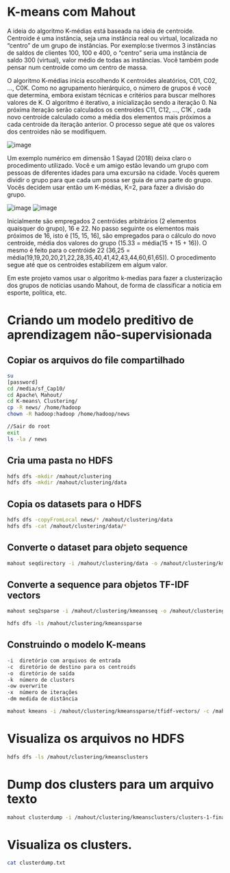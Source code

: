 # K-means com Mahout

A ideia do algoritmo K-médias está baseada na ideia de centroide. Centroide é uma instância, seja uma instância real ou virtual,
localizada no “centro” de um grupo de instâncias. Por exemplo:se tivermos 3 instâncias de saldos de clientes 100, 100 e 400, 
o “centro” seria uma instância de saldo 300 (virtual), valor médio de todas as instâncias. Você também pode pensar num centroide como um centro de massa.

O algoritmo K-médias inicia escolhendo K centroides aleatórios, C01, C02, ..., C0K. Como no agrupamento hierárquico, o número
de grupos é você que determina, embora existam técnicas e critérios para buscar melhores valores de K. O algoritmo é
iterativo, a inicialização sendo a iteração 0. Na próxima iteração serão calculados os centroides C11, C12, ..., C1K , cada novo
centroide calculado como a média dos elementos mais próximos a cada centroide da iteração anterior. O processo segue até que os
valores dos centroides não se modifiquem.

![image](https://user-images.githubusercontent.com/87387315/141522953-b91faf4d-7bc2-45ec-bed0-5225c51e11f7.png)

Um exemplo numérico em dimensão 1 Sayad (2018) deixa claro o procedimento utilizado. Você e um amigo estão levando um
grupo com pessoas de diferentes idades para uma excursão na cidade. Vocês querem dividir o grupo para que cada um possa
ser guia de uma parte do grupo. Vocês decidem usar então um K-médias, K=2, para fazer a divisão do grupo.

![image](https://user-images.githubusercontent.com/87387315/141522368-95813fef-62a3-4314-ba74-9d03e5f59f53.png)
![image](https://user-images.githubusercontent.com/87387315/141522409-d3bef091-0651-46a0-a805-26573e9dfec8.png)

Inicialmente são empregados 2 centróides arbitrários (2 elementos quaisquer do grupo), 16 e 22. No passo seguinte os elementos
mais próximos de 16, isto é [15, 15, 16], são empregados para o cálculo do novo centroide, média dos valores do grupo (15.33 = 
média(15 + 15 + 16)). O mesmo é feito para o centróide 22 (36,25 = média(19,19,20,20,21,22,28,35,40,41,42,43,44,60,61,65)). O
procedimento segue até que os centroides estabilizem em algum valor.

Em este projeto vamos usar o algoritmo k-medias para fazer a clusterização dos grupos de noticias usando Mahout, de forma de classificar a noticia em esporte, politica, etc.
# Criando um modelo preditivo de aprendizagem não-supervisionada
## Copiar os arquivos do file compartilhado 
```sh
su
[password]
cd /media/sf_Cap10/
cd Apache\ Mahout/
cd K-means\ Clustering/
cp -R news/ /home/hadoop
chown -R hadoop:hadoop /home/hadoop/news

//Sair do root
exit
ls -la / news
```
## Cria uma pasta no HDFS
```sh
hdfs dfs -mkdir /mahout/clustering
hdfs dfs -mkdir /mahout/clustering/data
```
## Copia os datasets para o HDFS
```sh
hdfs dfs -copyFromLocal news/* /mahout/clustering/data
hdfs dfs -cat /mahout/clustering/data/*
```
## Converte o dataset para objeto sequence
```sh
mahout seqdirectory -i /mahout/clustering/data -o /mahout/clustering/kmeansseq
```

## Converte a sequence para objetos TF-IDF vectors
```sh
mahout seq2sparse -i /mahout/clustering/kmeansseq -o /mahout/clustering/kmeanssparse

hdfs dfs -ls /mahout/clustering/kmeanssparse
```

## Construindo o modelo K-means
```sh
-i	diretório com arquivos de entrada
-c	diretório de destino para os centroids
-o	diretório de saída
-k	número de clusters
-ow	overwrite 
-x	número de iterações
-dm	medida de distância
```
```sh
mahout kmeans -i /mahout/clustering/kmeanssparse/tfidf-vectors/ -c /mahout/clustering/kmeanscentroids -cl -o /mahout/clustering/kmeansclusters -k 3 -ow -x 10 -dm org.apache.mahout.common.distance.CosineDistanceMeasure
```

# Visualiza os arquivos no HDFS
```sh
hdfs dfs -ls /mahout/clustering/kmeansclusters
```
# Dump dos clusters para um arquivo texto
```sh
mahout clusterdump -i /mahout/clustering/kmeansclusters/clusters-1-final -o clusterdump.txt -p /mahout/clustering/kmeansclusters/clusteredPoints/ -d /mahout/clustering/kmeanssparse/dictionary.file-0 -dt sequencefile -n 20 -b 100
```
# Visualiza os clusters.
```sh
cat clusterdump.txt
```

